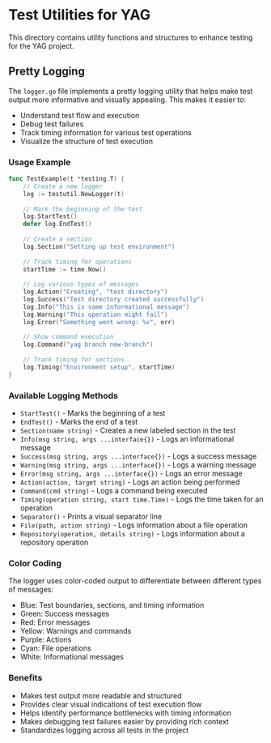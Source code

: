 # Test Utilities for YAG

This directory contains utility functions and structures to enhance testing for the YAG project.

## Pretty Logging

The `logger.go` file implements a pretty logging utility that helps make test output more informative and visually appealing. This makes it easier to:

- Understand test flow and execution
- Debug test failures
- Track timing information for various test operations
- Visualize the structure of test execution

### Usage Example

```go
func TestExample(t *testing.T) {
    // Create a new logger
    log := testutil.NewLogger(t)
    
    // Mark the beginning of the test
    log.StartTest()
    defer log.EndTest()
    
    // Create a section
    log.Section("Setting up test environment")
    
    // Track timing for operations
    startTime := time.Now()
    
    // Log various types of messages
    log.Action("Creating", "test directory")
    log.Success("Test directory created successfully")
    log.Info("This is some informational message")
    log.Warning("This operation might fail")
    log.Error("Something went wrong: %v", err)
    
    // Show command execution
    log.Command("yag branch new-branch")
    
    // Track timing for sections
    log.Timing("Environment setup", startTime)
}
```

### Available Logging Methods

- `StartTest()` - Marks the beginning of a test
- `EndTest()` - Marks the end of a test
- `Section(name string)` - Creates a new labeled section in the test
- `Info(msg string, args ...interface{})` - Logs an informational message
- `Success(msg string, args ...interface{})` - Logs a success message
- `Warning(msg string, args ...interface{})` - Logs a warning message
- `Error(msg string, args ...interface{})` - Logs an error message
- `Action(action, target string)` - Logs an action being performed
- `Command(cmd string)` - Logs a command being executed
- `Timing(operation string, start time.Time)` - Logs the time taken for an operation
- `Separator()` - Prints a visual separator line
- `File(path, action string)` - Logs information about a file operation
- `Repository(operation, details string)` - Logs information about a repository operation

### Color Coding

The logger uses color-coded output to differentiate between different types of messages:

- Blue: Test boundaries, sections, and timing information
- Green: Success messages
- Red: Error messages
- Yellow: Warnings and commands
- Purple: Actions
- Cyan: File operations
- White: Informational messages

### Benefits

- Makes test output more readable and structured
- Provides clear visual indications of test execution flow
- Helps identify performance bottlenecks with timing information
- Makes debugging test failures easier by providing rich context
- Standardizes logging across all tests in the project 